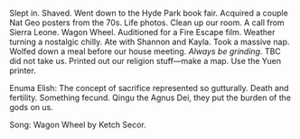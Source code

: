 Slept in. Shaved. Went down to the Hyde Park book fair. Acquired a couple Nat Geo posters from the 70s. Life photos. Clean up our room. A call from Sierra Leone. Wagon Wheel. Auditioned for a Fire Escape film. Weather turning a nostalgic chilly. Ate with Shannon and Kayla. Took a massive nap. Wolfed down a meal before our house meeting. *Always be grinding.* TBC did not take us. Printed out our religion stuff—make a map. Use the Yuen printer. 

Enuma Elish: The concept of sacrifice represented so gutturally. Death and fertility. Something fecund. Qingu the Agnus Dei, they put the burden of the gods on us.

Song: Wagon Wheel by Ketch Secor.